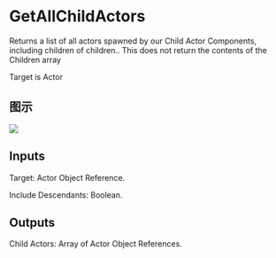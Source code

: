 # GetAllChildActors

Returns a list of all actors spawned by our Child Actor Components, including children of children.. This does not return the contents of the Children array

Target is Actor

## 图示

![]($-20221218-17343440.png)

## Inputs

Target: Actor Object Reference.

Include Descendants: Boolean.  

## Outputs

Child Actors: Array of Actor Object References.

